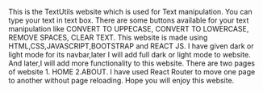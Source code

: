 This is the TextUtils website which is used for Text manipulation.
You can type your text in text box.
There are some buttons available for your text manipulation like CONVERT TO UPPECASE, CONVERT TO LOWERCASE, REMOVE SPACES, CLEAR TEXT.
This website is made using HTML,CSS,JAVASCRIPT,BOOTSTRAP and REACT JS.
I have given dark or light mode for its navbar,later I will add full dark or light mode to website.
And later,I will add more functionality to this website.
There are two pages of website 1. HOME 2.ABOUT.
I have used React Router to move one page to another without page reloading.
Hope you will enjoy this website.
